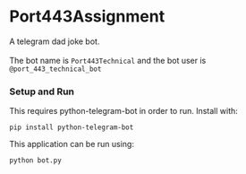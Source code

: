 # Port443Assignment
A telegram dad joke bot.<br><br>
The bot name is `Port443Technical` and the bot user is `@port_443_technical_bot`

### Setup and Run
This requires python-telegram-bot in order to run. Install with:
```
pip install python-telegram-bot
```

This application can be run using:
```
python bot.py
```
